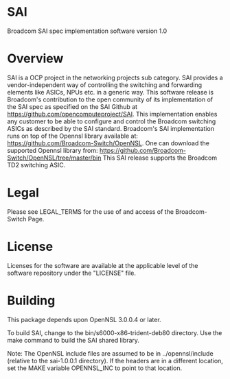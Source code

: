 SAI
===
Broadcom SAI spec implementation software version 1.0

Overview
========
SAI is a OCP project in the networking projects sub category.
SAI provides a vendor-independent way of controlling the switching and
forwarding elements like ASICs, NPUs etc. in a generic way.
This software release is Broadcom's contribution to the open community of its
implementation of the SAI spec as specified on the SAI Github at
https://github.com/opencomputeproject/SAI.
This implementation enables any customer to be able to configure and control
the Broadcom switching ASICs as described by the SAI standard.
Broadcom's SAI implementation runs on top of the Opennsl library
available at: https://github.com/Broadcom-Switch/OpenNSL.
One can download the supported Opennsl library from:
https://github.com/Broadcom-Switch/OpenNSL/tree/master/bin
This SAI release supports the Broadcom TD2 switching ASIC.

Legal
=====
Please see LEGAL_TERMS for the use of and access of the Broadcom-Switch Page.

License
=======
Licenses for the software are available at the applicable level of the
software repository under the "LICENSE" file.

Building
========
This package depends upon OpenNSL 3.0.0.4 or later.

To build SAI, change to the bin/s6000-x86-trident-deb80 directory.  Use the make
command to build the SAI shared library.

Note: The OpenNSL include files are assumed to be in
../opennsl/include (relative to the sai-1.0.0.1 directory).  If the
headers are in a different location, set the MAKE variable OPENNSL_INC
to point to that location.
